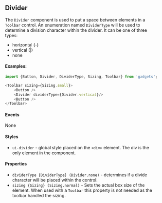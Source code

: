 <a name="module_Divider"></a>

## Divider
The `Divider` component is used to put a space between elements in a
`Toolbar` control.  An enumeration named `DividerType` will be used
to determine a division character within the divider.  It can be one
of three types:

- horizontal (-)
- vertical (|)
- none

#### Examples:

```javascript
import {Button, Divider, DividerType, Sizing, Toolbar} from 'gadgets';

<Toolbar sizing={Sizing.small}>
    <Button />
    <Divider dividerType={Divider.vertical}/>
    <Button />
</Toolbar>
```

#### Events
None

#### Styles
- `ui-divider` - global style placed on the `<div>` element.  The div
is the only element in the component.

#### Properties
- `dividerType {DividerType} (Divider.none)` - determines if a divide
character will be placed within the control.
- `sizing {Sizing} (Sizing.normal)` - Sets the actual box size of the
element.  When used with a `Toolbar` this property is not needed as
the toolbar handled the sizing.

